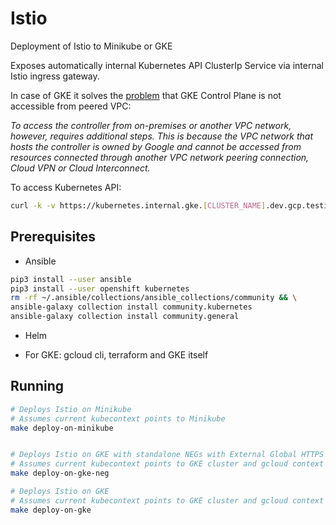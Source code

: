 # Istio

Deployment of Istio to Minikube or GKE

Exposes automatically internal Kubernetes API ClusterIp Service via internal Istio ingress gateway.

In case of GKE it solves the [problem](https://cloud.google.com/solutions/creating-kubernetes-engine-private-clusters-with-net-proxies) that GKE Control Plane is not accessible from peered VPC:

  _To access the controller from on-premises or another VPC network, however, requires additional steps. This is because the VPC network that hosts the controller is owned by Google and cannot be accessed from resources connected through another VPC network peering connection, Cloud VPN or Cloud Interconnect._

To access Kubernetes API:

```bash
curl -k -v https://kubernetes.internal.gke.[CLUSTER_NAME].dev.gcp.testing/version
```

## Prerequisites

* Ansible

```bash
pip3 install --user ansible
pip3 install --user openshift kubernetes
rm -rf ~/.ansible/collections/ansible_collections/community && \
ansible-galaxy collection install community.kubernetes
ansible-galaxy collection install community.general
```

* Helm

* For GKE: gcloud cli, terraform and GKE itself

## Running

```bash
# Deploys Istio on Minikube
# Assumes current kubecontext points to Minikube
make deploy-on-minikube


# Deploys Istio on GKE with standalone NEGs with External Global HTTPS LoadBalancer for external provisioning
# Assumes current kubecontext points to GKE cluster and gcloud context to project where GKE cluster is deployed
make deploy-on-gke-neg

# Deploys Istio on GKE
# Assumes current kubecontext points to GKE cluster and gcloud context to project where GKE cluster is deployed
make deploy-on-gke
```
